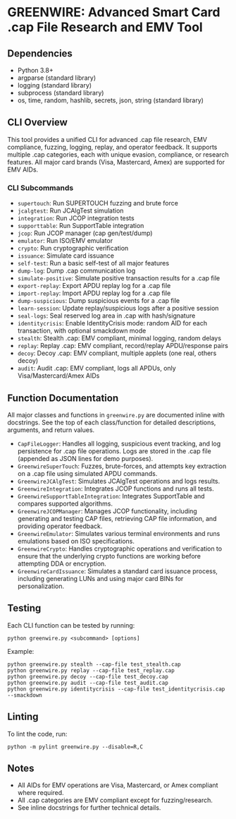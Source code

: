 # GREENWIRE: Advanced Smart Card .cap File Research and EMV Tool

## Dependencies
- Python 3.8+
- argparse (standard library)
- logging (standard library)
- subprocess (standard library)
- os, time, random, hashlib, secrets, json, string (standard library)

## CLI Overview

This tool provides a unified CLI for advanced .cap file research, EMV compliance, fuzzing, logging, replay, and operator feedback. It supports multiple .cap categories, each with unique evasion, compliance, or research features. All major card brands (Visa, Mastercard, Amex) are supported for EMV AIDs.

### CLI Subcommands

- `supertouch`: Run SUPERTOUCH fuzzing and brute force
- `jcalgtest`: Run JCAlgTest simulation
- `integration`: Run JCOP integration tests
- `supporttable`: Run SupportTable integration
- `jcop`: Run JCOP manager (cap gen/test/dump)
- `emulator`: Run ISO/EMV emulator
- `crypto`: Run cryptographic verification
- `issuance`: Simulate card issuance
- `self-test`: Run a basic self-test of all major features
- `dump-log`: Dump .cap communication log
- `simulate-positive`: Simulate positive transaction results for a .cap file
- `export-replay`: Export APDU replay log for a .cap file
- `import-replay`: Import APDU replay log for a .cap file
- `dump-suspicious`: Dump suspicious events for a .cap file
- `learn-session`: Update replay/suspicious logs after a positive session
- `seal-logs`: Seal reserved log area in .cap with hash/signature
- `identitycrisis`: Enable IdentityCrisis mode: random AID for each transaction, with optional smackdown mode
- `stealth`: Stealth .cap: EMV compliant, minimal logging, random delays
- `replay`: Replay .cap: EMV compliant, record/replay APDU/response pairs
- `decoy`: Decoy .cap: EMV compliant, multiple applets (one real, others decoy)
- `audit`: Audit .cap: EMV compliant, logs all APDUs, only Visa/Mastercard/Amex AIDs

## Function Documentation

All major classes and functions in `greenwire.py` are documented inline with docstrings. See the top of each class/function for detailed descriptions, arguments, and return values.

- `CapFileLogger`: Handles all logging, suspicious event tracking, and log persistence for .cap file operations. Logs are stored in the .cap file (appended as JSON lines for demo purposes).
- `GreenwireSuperTouch`: Fuzzes, brute-forces, and attempts key extraction on a .cap file using simulated APDU commands.
- `GreenwireJCAlgTest`: Simulates JCAlgTest operations and logs results.
- `GreenwireIntegration`: Integrates JCOP functions and runs all tests.
- `GreenwireSupportTableIntegration`: Integrates SupportTable and compares supported algorithms.
- `GreenwireJCOPManager`: Manages JCOP functionality, including generating and testing CAP files, retrieving CAP file information, and providing operator feedback.
- `GreenwireEmulator`: Simulates various terminal environments and runs emulations based on ISO specifications.
- `GreenwireCrypto`: Handles cryptographic operations and verification to ensure that the underlying crypto functions are working before attempting DDA or encryption.
- `GreenwireCardIssuance`: Simulates a standard card issuance process, including generating LUNs and using major card BINs for personalization.

## Testing

Each CLI function can be tested by running:

```
python greenwire.py <subcommand> [options]
```

Example:
```
python greenwire.py stealth --cap-file test_stealth.cap
python greenwire.py replay --cap-file test_replay.cap
python greenwire.py decoy --cap-file test_decoy.cap
python greenwire.py audit --cap-file test_audit.cap
python greenwire.py identitycrisis --cap-file test_identitycrisis.cap --smackdown
```

## Linting

To lint the code, run:
```
python -m pylint greenwire.py --disable=R,C
```

## Notes
- All AIDs for EMV operations are Visa, Mastercard, or Amex compliant where required.
- All .cap categories are EMV compliant except for fuzzing/research.
- See inline docstrings for further technical details.
